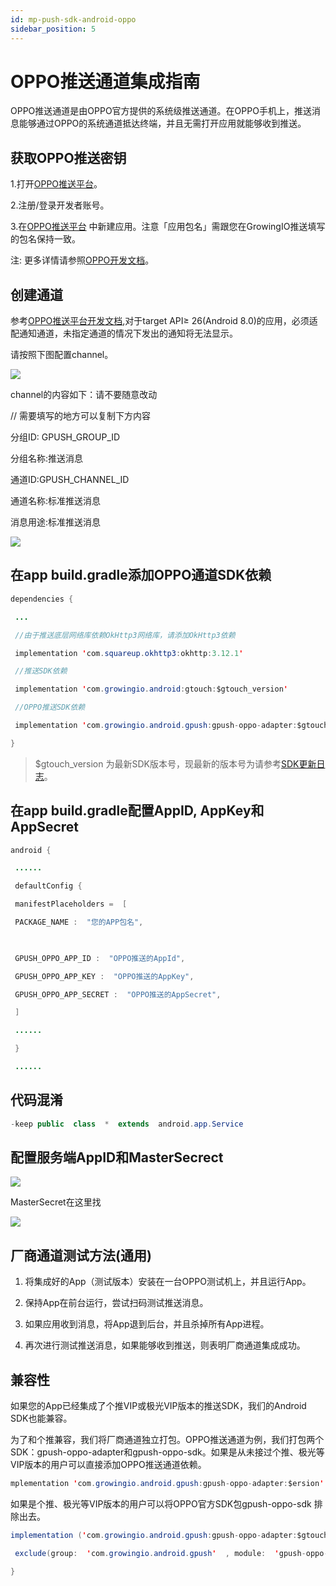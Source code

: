 ```yaml
---
id: mp-push-sdk-android-oppo
sidebar_position: 5
---
```


# OPPO推送通道集成指南

OPPO推送通道是由OPPO官方提供的系统级推送通道。在OPPO手机上，推送消息能够通过OPPO的系统通道抵达终端，并且无需打开应用就能够收到推送。

## 获取OPPO推送密钥[](#1-huo-qu-oppo-tui-song-mi-yue)

1.打开[OPPO推送平台](https://push.oppo.com/)。

2.注册/登录开发者账号。

3.在[OPPO推送平台](https://push.oppo.com/) 中新建应用。注意「应用包名」需跟您在GrowingIO推送填写的包名保持一致。

注: 更多详情请参照[OPPO开发文档](https://push.oppo.com/documents)。


## 创建通道[](#2-chuang-jian-tong-dao)

参考[OPPO推送平台开发文档](https://open.oppomobile.com/wiki/doc#id=10289),对于target API≥ 26(Android 8.0)的应用，必须适配通知通道，未指定通道的情况下发出的通知将无法显示。

请按照下图配置channel。

![](/img/assets-M2qbZInaXgdm8kkNosp-MDJ-ZKn0jRNemBrFmfQ-MDOstQ5KW-vC7NDb_PFimage.png)

channel的内容如下：请不要随意改动

// 需要填写的地方可以复制下方内容

分组ID: GPUSH_GROUP_ID

分组名称:推送消息

通道ID:GPUSH_CHANNEL_ID

通道名称:标准推送消息

消息用途:标准推送消息

![](/img/assets-M2qbZInaXgdm8kkNosp-MDJ-ZKn0jRNemBrFmfQ-MDOszz7UvPYwN3YVLihimage.png)


## 在app build.gradle添加OPPO通道SDK依赖[](#3-zai-app-buildgradle-tian-jia-oppo-tong-dao-sdk-yi-lai)

```java
dependencies {

 ...

 //由于推送底层网络库依赖OkHttp3网络库，请添加OkHttp3依赖

 implementation 'com.squareup.okhttp3:okhttp:3.12.1'

 //推送SDK依赖

 implementation 'com.growingio.android:gtouch:$gtouch_version'

 //OPPO推送SDK依赖 

 implementation 'com.growingio.android.gpush:gpush-oppo-adapter:$gtouch_version'

}
```

> $gtouch_version 为最新SDK版本号，现最新的版本号为请参考[SDK更新日志](https://growingio.gitbook.io/op/v/v20200701/developer-manual/sdkintegrated/mp/gtouchsdk-releasenotes)。


## 在app build.gradle配置AppID, AppKey和AppSecret[](#4-zai-app-buildgradle-pei-zhi-appid-appkey-he-appsecret)

```java
android {

 ......

 defaultConfig {

 manifestPlaceholders =  [

 PACKAGE_NAME :  "您的APP包名",

​

 GPUSH_OPPO_APP_ID :  "OPPO推送的AppId",

 GPUSH_OPPO_APP_KEY :  "OPPO推送的AppKey",

 GPUSH_OPPO_APP_SECRET :  "OPPO推送的AppSecret",

 ]

 ......

 }

 ......
```


## 代码混淆[](#5-dai-ma-hun-xiao)

```java
-keep public  class  *  extends  android.app.Service
```


## 配置服务端AppID和**MasterSecrect**[](#6-pei-zhi-fu-wu-duan-appid-he-mastersecrect)

![](/img/assets-M2qbZInaXgdm8kkNosp-MDJ-ZKn0jRNemBrFmfQ-MDOt5fezNSkiVA9PFdKimage.png)

MasterSecret在这里找

![](/img/assets-M2qbZInaXgdm8kkNosp-MDJ-ZKn0jRNemBrFmfQ-MDOtAizXzFcXmrbAO0Gimage.png)


## 厂商通道测试方法(通用)[](#7-chang-shang-tong-dao-ce-shi-fang-fa-tong-yong)

1.  将集成好的App（测试版本）安装在一台OPPO测试机上，并且运行App。
    
2.  保持App在前台运行，尝试扫码测试推送消息。
    
3.  如果应用收到消息，将App退到后台，并且杀掉所有App进程。
    
4.  再次进行测试推送消息，如果能够收到推送，则表明厂商通道集成成功。
    

## 兼容性[](#8-jian-rong-xing)

如果您的App已经集成了个推VIP或极光VIP版本的推送SDK，我们的Android SDK也能兼容。

为了和个推兼容，我们将厂商通道独立打包。OPPO推送通道为例，我们打包两个SDK：gpush-oppo-adapter和gpush-oppo-sdk。如果是从未接过个推、极光等VIP版本的用户可以直接添加OPPO推送通道依赖。

```java
mplementation 'com.growingio.android.gpush:gpush-oppo-adapter:$ersion'
```

如果是个推、极光等VIP版本的用户可以将OPPO官方SDK包gpush-oppo-sdk 排除出去。

```java
implementation ('com.growingio.android.gpush:gpush-oppo-adapter:$gtouch_version'){

 exclude(group:  'com.growingio.android.gpush'  , module:  'gpush-oppo-sdk')

}
```
